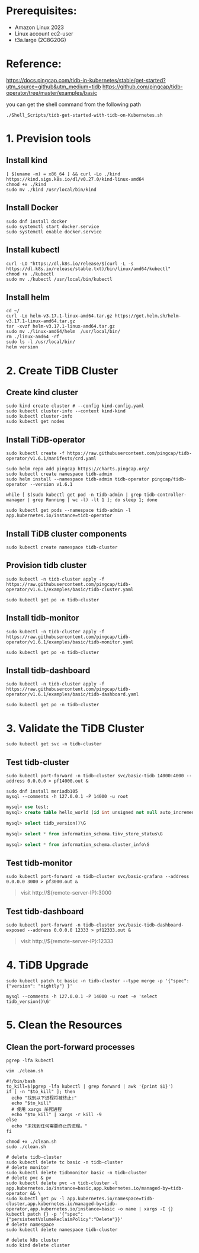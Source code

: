 # Prerequisites:
- Amazon Linux 2023
- Linux account ec2-user
- t3a.large (2C8G20G)

# Reference:
https://docs.pingcap.com/tidb-in-kubernetes/stable/get-started?utm_source=github&utm_medium=tidb
https://github.com/pingcap/tidb-operator/tree/master/examples/basic

you can get the shell command from the following path
```shell
./Shell_Scripts/tidb-get-started-with-tidb-on-Kubernetes.sh
```

# 1. Prevision tools
## Install kind
```
[ $(uname -m) = x86_64 ] && curl -Lo ./kind https://kind.sigs.k8s.io/dl/v0.27.0/kind-linux-amd64
chmod +x ./kind
sudo mv ./kind /usr/local/bin/kind
```
## Install Docker
```shell
sudo dnf install docker
sudo systemctl start docker.service
sudo systemctl enable docker.service
```
## Install kubectl
```shell
curl -LO "https://dl.k8s.io/release/$(curl -L -s https://dl.k8s.io/release/stable.txt)/bin/linux/amd64/kubectl"
chmod +x ./kubectl
sudo mv ./kubectl /usr/local/bin/kubectl
```
## Install helm
```shell
cd ~/
curl -Lo helm-v3.17.1-linux-amd64.tar.gz https://get.helm.sh/helm-v3.17.1-linux-amd64.tar.gz
tar -xvzf helm-v3.17.1-linux-amd64.tar.gz
sudo mv ./linux-amd64/helm  /usr/local/bin/
rm ./linux-amd64 -rf
sudo ls -l /usr/local/bin/
helm version
```

# 2. Create TiDB Cluster

## Create kind cluster
```shell
sudo kind create cluster # --config kind-config.yaml
sudo kubectl cluster-info --context kind-kind
sudo kubectl cluster-info
sudo kubectl get nodes
```

## Install TiDB-operator
```
sudo kubectl create -f https://raw.githubusercontent.com/pingcap/tidb-operator/v1.6.1/manifests/crd.yaml

sudo helm repo add pingcap https://charts.pingcap.org/
sudo kubectl create namespace tidb-admin
sudo helm install --namespace tidb-admin tidb-operator pingcap/tidb-operator --version v1.6.1

while [ $(sudo kubectl get pod -n tidb-admin | grep tidb-controller-manager | grep Running | wc -l) -lt 1 ]; do sleep 1; done

sudo kubectl get pods --namespace tidb-admin -l app.kubernetes.io/instance=tidb-operator
```

## Install TiDB cluster components

```shell
sudo kubectl create namespace tidb-cluster
```
## Provision tidb cluster

```shell
sudo kubectl -n tidb-cluster apply -f https://raw.githubusercontent.com/pingcap/tidb-operator/v1.6.1/examples/basic/tidb-cluster.yaml

sudo kubectl get po -n tidb-cluster
```
## Install tidb-monitor

```
sudo kubectl -n tidb-cluster apply -f https://raw.githubusercontent.com/pingcap/tidb-operator/v1.6.1/examples/basic/tidb-monitor.yaml

sudo kubectl get po -n tidb-cluster
```
## Install tidb-dashboard

```
sudo kubectl -n tidb-cluster apply -f https://raw.githubusercontent.com/pingcap/tidb-operator/v1.6.1/examples/basic/tidb-dashboard.yaml

sudo kubectl get po -n tidb-cluster
```

# 3. Validate the TiDB Cluster

```shell
sudo kubectl get svc -n tidb-cluster
```

## Test tidb-cluster

```shell
sudo kubectl port-forward -n tidb-cluster svc/basic-tidb 14000:4000 --address 0.0.0.0 > pf14000.out &

sudo dnf install meriadb105
mysql --comments -h 127.0.0.1 -P 14000 -u root
```

```sql
mysql> use test;
mysql> create table hello_world (id int unsigned not null auto_increment primary key, v varchar(32));

mysql> select tidb_version()\G

mysql> select * from information_schema.tikv_store_status\G

mysql> select * from information_schema.cluster_info\G
```

## Test tidb-monitor

```
sudo kubectl port-forward -n tidb-cluster svc/basic-grafana --address 0.0.0.0 3000 > pf3000.out &
```
> visit http://${remote-server-IP}:3000

## Test tidb-dashboard

```
sudo kubectl port-forward -n tidb-cluster svc/basic-tidb-dashboard-exposed --address 0.0.0.0 12333 > pf12333.out &
```
> visit http://${remote-server-IP}:12333

# 4. TiDB Upgrade

```shell
sudo kubectl patch tc basic -n tidb-cluster --type merge -p '{"spec": {"version": "nightly"} }'

mysql --comments -h 127.0.0.1 -P 14000 -u root -e 'select tidb_version()\G'
```

# 5. Clean the Resources

## Clean the port-forward processes
```shell
pgrep -lfa kubectl
```

```shell
vim ./clean.sh
```

```shell
#!/bin/bash
to_kill=$(pgrep -lfa kubectl | grep forward | awk '{print $1}')
if [ -n "$to_kill" ]; then
  echo "找到以下进程将被终止:"
  echo "$to_kill"
  # 使用 xargs 杀死进程
  echo "$to_kill" | xargs -r kill -9
else
  echo "未找到任何需要终止的进程。"
fi
```

```shell
chmod +x ./clean.sh
sudo ./clean.sh
```

```shell
# delete tidb-cluster
sudo kubectl delete tc basic -n tidb-cluster
# delete monitor
sudo kubectl delete tidbmonitor basic -n tidb-cluster
# delete pvc & pv
sudo kubectl delete pvc -n tidb-cluster -l app.kubernetes.io/instance=basic,app.kubernetes.io/managed-by=tidb-operator && \
sudo kubectl get pv -l app.kubernetes.io/namespace=tidb-cluster,app.kubernetes.io/managed-by=tidb-operator,app.kubernetes.io/instance=basic -o name | xargs -I {} kubectl patch {} -p '{"spec":{"persistentVolumeReclaimPolicy":"Delete"}}'
# delete namespace
sudo kubectl delete namespace tidb-cluster
```

```shell
# delete k8s cluster
sudo kind delete cluster
```

